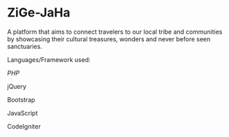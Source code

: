 # ZiGe-JaHa
A platform that aims to connect travelers to our local tribe and communities by showcasing their cultural treasures, wonders and never before seen sanctuaries.

Languages/Framework used:

*PHP*

jQuery

Bootstrap

JavaScript

CodeIgniter
